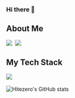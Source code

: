 ### Hi there 👋

<!--
**hitezero/hitezero** is a ✨ _special_ ✨ repository because its `README.md` (this file) appears on your GitHub profile.

Here are some ideas to get you started:

- 🔭 I’m currently working on ...
- 🌱 I’m currently learning ...
- 👯 I’m looking to collaborate on ...
- 🤔 I’m looking for help with ...
- 💬 Ask me about ...
- 📫 How to reach me: ...
- 😄 Pronouns: ...
- ⚡ Fun fact: ...
-->




<h2> About Me </h2>
<a href="https://linkedin.com/in/sarah307"><img src="https://img.shields.io/badge/LinkedIn-0A66C2?style=flat&logo=LinkedIn&logoColor=white&link=https://linkedin.com/in/sarah307"/></a>&nbsp
<a href="https://www.instagram.com/s.hee__37/"><img src="https://img.shields.io/badge/Instagram-E4405F?style=flat&logo=LinkedIn&logoColor=white&link=https://www.instagram.com/s.hee__37/"/></a>&nbsp




<h2> My Tech Stack </h2>
<img src="https://img.shields.io/badge/Python-007396?style=flat&logo=Java&logoColor=white"/></a>&nbsp




![Hitezero's GitHub stats](https://github-readme-stats.vercel.app/api?username=hitezero&show_icons=true&theme=radical)

<!--[![Top Langs](https://github-readme-stats.vercel.app/api/top-langs/?username=hitezero)](https://github.com/anuraghazra/github-readme-stats)


![Snake animation](https://github.com/thepiyushmalhotra/thepiyushmalhotra/blob/output/github-contribution-grid-snake.svg)
